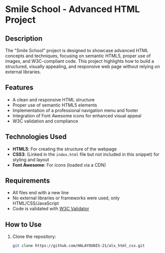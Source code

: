 # Smile School - Advanced HTML Project

## Description
The "Smile School" project is designed to showcase advanced HTML concepts and techniques, focusing on semantic HTML5, proper use of images, and W3C-compliant code. This project highlights how to build a structured, visually appealing, and responsive web page without relying on external libraries.

## Features
- A clean and responsive HTML structure
- Proper use of semantic HTML5 elements
- Implementation of a professional navigation menu and footer
- Integration of Font Awesome icons for enhanced visual appeal
- W3C validation and compliance

## Technologies Used
- **HTML5**: For creating the structure of the webpage
- **CSS3**: (Linked in the `index.html` file but not included in this snippet) for styling and layout
- **Font Awesome**: For icons (loaded via a CDN)

## Requirements
- All files end with a new line
- No external libraries or frameworks were used, only HTML/CSS/JavaScript
- Code is validated with [W3C Validator](https://validator.w3.org/)

## How to Use
1. Clone the repository:
   ```bash
   git clone https://github.com/HALAYOUNIS-21/alx_html_css.git